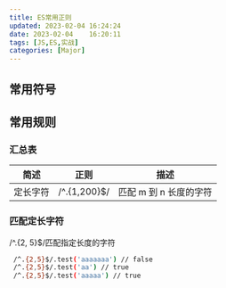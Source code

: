 ```yaml
---
title: ES常用正则
updated: 2023-02-04	16:24:24
date: 2023-02-04	16:20:11
tags: [JS,ES,实战]
categories: [Major]
---
```

            
            

## 常用符号

## 常用规则

### 汇总表

| 简述     | 正则         | 描述                   |
| -------- | ------------ | ---------------------- |
| 定长字符 | /^.{1,200}$/ | 匹配 m 到 n 长度的字符 |

### 匹配定长字符

/^.{2, 5}$/匹配指定长度的字符

```sh
 /^.{2,5}$/.test('aaaaaaa') // false
 /^.{2,5}$/.test('aa') // true
 /^.{2,5}$/.test('aaaaa') // true
```
